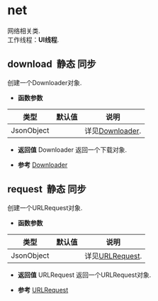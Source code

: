 # net

  网络相关类.<br>工作线程：**UI线程**.
  
## download &nbsp;<span class="label label-static">静态</span> <span class="label label-sync">同步</span> 

  创建一个Downloader对象.
  
* **函数参数**

<table class="table table-hover table-bordered ">
	<thead>
		<tr>
			<th class="col-xs-1">类型</th>
			<th class="col-xs-1">默认值</th>
			<th>说明</th>
		</tr>
	</thead>
	<tbody>
		<tr>
	<td>JsonObject </td>
	<td></td>
	<td>详见<a href="#api/apiDownloader/1">Downloader</a>.</td>
</tr>
	</tbody>
</table>

* **返回值**
  Downloader 返回一个下载对象. 

* **参考** 
<a href="#api/apiDownloader">Downloader</a>



<div class="adoc" id="div_download"></div>


## request &nbsp;<span class="label label-static">静态</span> <span class="label label-sync">同步</span> 

  创建一个URLRequest对象.
  
* **函数参数**

<table class="table table-hover table-bordered ">
	<thead>
		<tr>
			<th class="col-xs-1">类型</th>
			<th class="col-xs-1">默认值</th>
			<th>说明</th>
		</tr>
	</thead>
	<tbody>
		<tr>
	<td>JsonObject </td>
	<td></td>
	<td>详见<a href="#api/apiURLRequest/0">URLRequest</a>.</td>
</tr>
	</tbody>
</table>

* **返回值**
  URLRequest 返回一个URLRequest对象. 

* **参考** 
<a href="#api/apiURLRequest">URLRequest</a>

